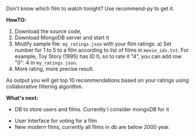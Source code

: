 Don't know which film to watch tonight? Use recommend-py to get it.

**HowTO:**

1) Download the source code,
2) Download MongoDB server and start it
3) Modify sample file: `my_ratings.json` with your film ratings:
  a) Set number for 1 to 5 to a film according to list of films in `movie_ids.txt`.
  For example, Toy Story (1995) has ID 0, so to rate it "4", you can add row "0": 4 in `my_ratings.json`.
4) More rating, more precise result.

As output you will get top 10 recommendations based on your ratings using collaborative filtering algorithm.

**What's next:**
+ DB to store users and films. Currently I consider mongoDB for it
- User Interface for voting for a film
- New modern films, currently all films in db are below 2000 year.
